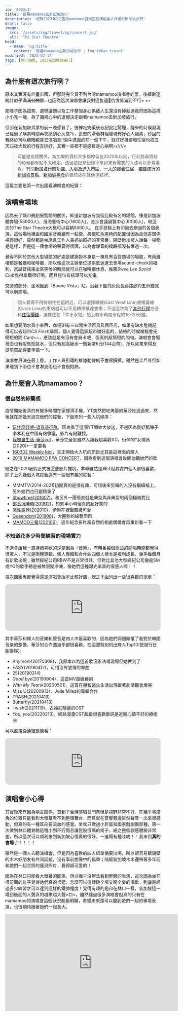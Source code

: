 ```yaml
---
id: '2023s1'
title: '跟著mamamoo去新加坡旅行'
description: '紀錄2023年2月因為mamamoo亞洲巡迴演唱會才計畫的新加坡旅行'
draft: false
image:
  src: '/assets/img/travel/sg/concert.jpg'
  alt: 'The Star Theatre'
head:
  - name: 'og:title'
    content: '跟著mamamoo去新加坡旅行 | IngridKao travel'
modified: '2023-02-17'
tags: [旅行相關, 2023新加坡自由行]
---
```


## 為什麼有這次旅行咧？
原本其實沒有計畫出國，但那時完全買不到台灣mamamoo演唱會的票，後續歌迷統計似乎滿滿~~公關票~~...也因為這次演唱會讓我對這隻遠🐻仇恨值滿到不行= =+

那陣子因為搶票、選舉議題以及工作整個身心俱疲人生還沒有掉髮過竟然因為這樣小小禿一塊，為了彌補心中的遺憾決定跟著mamamoo去新加坡旅行。

但卻在新加坡賣票的前一晚感冒了，恍神吃完藥後忘記設定鬧鐘，醒來的時候發現已經過了購票時間再次感到心灰意冷，喪志的滑著群組發現有好心人讓票，秒回的我終於可以親眼親耳去演唱會!!淚牛滿面的在一個下午，就訂好機票和住宿也把五天四夜大致的行程安排好，其實一直都不是感冒是心病啊>/////<

> 可能是疫情關係，新加坡的資料大多都停留在2020年以前，行前找尋資料的時候都有點不大確定，透過遊記來記錄下來如果有需要的人也可以參考看看。有關[新加坡行前功課、入境及進入市區](/travel/singapore_preparation)、[一人的膠囊住宿](/travel/singapore_hotel)、[獨自旅行的新加坡景點](/travel/singapore_spot)、[新加坡美食](/travel/singapore_food)的資訊放在其他連結裡。

這篇主要是第一次出國看演唱會的紀錄：

<div class="max-h-92">
    <Images :path="/img/travel/sg/concert.jpg" :alt="'演唱會場地'"></Images>
</div>

## 演唱會場地
因為去了城市規劃展覽館的關係，知道新加坡有幾個比較有名的場館，像是新加坡體育場(55000人)、濱海藝術中心(1600人)、金沙會議展覽中心(6000人)，和這次的The Star Theatre大概可以容納5000人。
在手扶梯上有印過去辦過的各個表演，這個場地裡面和國家音樂廳有一點像，典型紅色座椅的配置但因為高低差關係視野很好，雖然都是坐席且工作人員抓拍照抓的非常嚴，隔壁新加坡人說每一場都是這樣，但是這一個會場的聲音得很讚，以為會爆音的橋段都沒有爆過一次。

覺得不同於其他大型場館的好處是建築物本身是一棟具有百貨商場的場館，有兩層樓都是餐廳和咖啡廳，所以像這次主辦單位提供歌迷進去會場sound-check的福利，當試音結束出來等候的時間就可以在咖啡廳休息，推薦*Swee Lee Social Club*覺得拿鐵很好喝，而且座位有插頭可以充電。

交通的部分，坐地鐵到『Buona Vista』站，沿著下圖的灰色長廊路途約五分鐘就可以到商場。
<div class="max-h-92">
    <Images :path="/img/travel/sg/BuonaVista.png" :alt="'Buona Vista站到The Star Theatre'"></Images>
</div>

> 個人覺得不用特別住在這附近，可以選擇綠線(East West Line)或橘黃線(Circle Line)的車站就可以不用轉車抵達會場；不過這次為了[其他行程]((/travel/singapore_spot))方便和[住宿價錢]((/travel/singapore_hotel))，選擇住在『牛車水站』加上轉車時間車程約15-20分鐘。

如果想要喝水買小東西，商場B1有三四間生活百貨及屈臣氏，如果有缺水危機記得可以去超市*CS Fresh*購買，個人覺得這家超市蠻好逛的，結帳的時候櫃檯會先簡短的問:Card~~，應該就是有沒有會員卡吧，但真的超簡短的問句。演唱會會場裡面也有販售瓶裝水，但只有超高級水一瓶新幣6元(144台幣)，所以如果來得及提前買記得要準備一下。

演唱會展演在最上層，工作人員引導的排隊動線的不會很擁擠，雖然是半戶外但如果碰到下雨也不會淋到雨也不會很悶熱。



## 為什麼會入坑mamamoo？

### 很自然的綜藝感
疫情開始後真的有蠻多時間在家裡滑手機，YT突然把吃烤腸的華莎推送過來，然後就在那幾天追完他們的綜藝，下面來列一些入坑順序：
* [玩什麼好呢-退貨遠征隊](https://www.youtube.com/watch?v=aUm4uduilEA)，因為看了這個YT開始大放送，不過因為剛好那陣子李孝利在中國有點爭議，影片有點難找。
* [我獨自生活-華莎cut](https://www.bilibili.com/video/BV1z4411678M/)，華莎完全是自然人讓我超喜歡XD，衍伸的*女隱派(2020)*一定要看
* [160302 Weekly Idol](https://www.youtube.com/watch?v=tH5KHdDvlSk)，真正開始大入坑的節目尤其是這裡面的輝人
* [2019 MAMAMOO F/W CONCERT](https://www.youtube.com/watch?v=Rza2wR70eU8)，因為看到這個演唱會後開始聽她們的歌

總之在2020暑假正式被這些影片推坑，本命雖然是*輝人*但其實四個人都很喜歡，除了上列幾個入坑綜藝還有一些很有趣的綜藝：
* MMMTV(2014-2021)初期真的是很有趣，可惜後來剪輯的人沒有繼續補上，另外她們也日趨穩重了
* [Showtime(201607)](https://www.youtube.com/watch?v=BpygeML95-4)，和另外一團簡直就是典型與非典型的兩個極端對比
* [部長沉睡時(201812)](https://www.bilibili.com/video/BV1Mt411k7NL/)，短短半小時但真的超好笑的
* [感性露營(202010)](https://www.bilibili.com/video/BV1tv411k76A/)，頌樂在裡面超級可愛
* [Queendom(201908)](https://www.bilibili.com/video/BV1V4411D7Hu/)，大圈粉的綜藝節目
* [MAMOO三餐(202106)](https://www.youtube.com/watch?v=XotN_BPPcwc)，週年紀念影片超自然的相處偶爾會再重新看一下


### 不知道花多少時間練習的現場實力
不過會讓我一直持續喜歡的還是因為『音樂』，有時番每個歌曲的間隔時間都覺得很驚人，不光是團體專輯、個人專輯和合作曲四個人根本是複利成長，幾乎每個月有新歌出現；雖然經紀公司RBW不是非常很好，但對比其他大型經紀公司像是SM或YG的歌手總是被無限期冷凍，像她們這種曝光率真的很感人啊！！

每次聽團專都覺得還是演唱會版本比較好聽，總之下面列出一些很喜歡的歌單：
<iframe style="border-radius:12px" src="https://open.spotify.com/embed/playlist/2fnDdKDtVBWXjAIK85GAue?utm_source=generator&theme=0" width="100%" height="152" frameBorder="0" allowfullscreen="" allow="autoplay; clipboard-write; encrypted-media; fullscreen; picture-in-picture" loading="lazy"></iframe>


其中華莎和輝人的音樂和聲音是四人中最喜歡的，因為她們倆個顛覆了我對於韓國音樂的想像，華莎的合作曲幾乎都很喜歡，在這邊特別列出輝人Top10(依發行日期排序):
* *Anymore*(20170308)，我原本以為這首歌沒辦法唱現場但她做到了
* EASY(20180417)，可惜沒有宣傳的單曲
* 25(20190314)
* *Good bye*(20190904)，這首MV超級棒的
* *With My Tears*(20200501)，這首在機智醫生生活出現跟著劇情聽會爆哭
* Miss U(20200913)，Jvde Milez的專輯合作
* TRASH(20210413)
* Butterfly(20210413)
* I wish(20211119)，衣袖紅釀邊的OST
* *You, you*(20220213)，網路漫畫OST超級很喜歡歌詞是近期心情不好的療癒曲

可以直接從連結聽聽看：
<iframe style="border-radius:12px" src="https://open.spotify.com/embed/playlist/0MkOt7aplklWCNat2qyvKW?utm_source=generator&theme=0" width="100%" height="152" frameBorder="0" allowfullscreen="" allow="autoplay; clipboard-write; encrypted-media; fullscreen; picture-in-picture" loading="lazy"></iframe>



## 演唱會小心得
其實後來有因為朋友關係，買到了台灣演唱會門票但是視野非常不好，在幾乎零度角的位置只能看到大螢幕看不到整個舞台，而且就在音響旁邊雖然聲音一出來很感動，但真的有一種耳朵要流血的感覺。坐席只做過小巨蛋和國家戲劇廳那種，第一次做到林口體育館這種小到不行而且讓屁股很痛的椅子，總之整個觀感體驗非常差，所以這次可以順利來到新加坡心情真的很好，一進場有種哇嗚！！我來到**真的會場**了！！！！

雖然是一個人去聽演唱會，但是因為喜歡的四人組準備要出場，所以很容易跟隔壁的木木好朋友有共同話題，沒有事前想像中的孤單；隔壁新加坡木木還帶著多年前和她們一起合照的護貝照片，覺得超可愛的！

因為在林口只能看大螢幕的關係，所以幾乎沒辦法看到整體的表演，這次因為坐在很前面的位子覺得她們真的很猛，怎麼可以這樣跳全場又開全麥的唱歌，到底是經過多少練習才可以達到這樣的鐵肺程度！覺得有趣的是和在林口一樣，新加坡這一場到後面的人聲真的越來越大聲>口<，雖然聽過很多演唱會但真的只有在mamamoo的演唱會這個狀況超級明顯，希望未來還可以聽到她們一起的專場表演，也很期待跟著她們一起長大。

<iframe width="560" height="315" src="https://www.youtube.com/embed/GVjjkHrcRVk?controls=0" title="YouTube video player" frameborder="0" allow="accelerometer; autoplay; clipboard-write; encrypted-media; gyroscope; picture-in-picture; web-share" allowfullscreen></iframe>